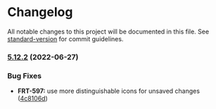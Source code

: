 # Changelog

All notable changes to this project will be documented in this file. See [standard-version](https://github.com/conventional-changelog/standard-version) for commit guidelines.

### [5.12.2](https://gitlab.advsys.work/platform/frontend/compare/v5.12.1...v5.12.2) (2022-06-27)


### Bug Fixes

* **FRT-597:** use more distinguishable icons for unsaved changes ([4c8106d](https://gitlab.advsys.work/platform/frontend/commit/4c8106d47b1fa43d57be63c4cfde32927b16a6eb))
